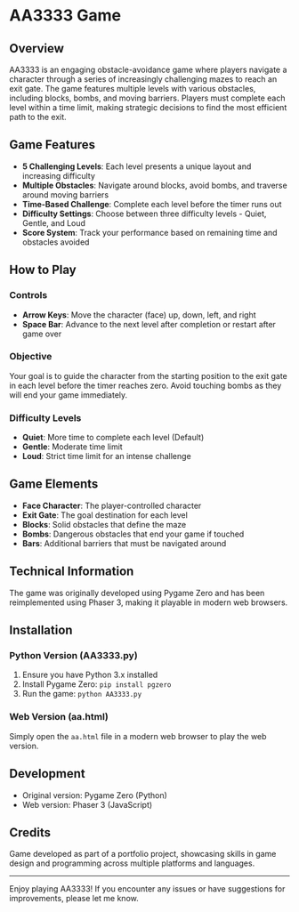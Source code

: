 # AA3333 Game

## Overview
AA3333 is an engaging obstacle-avoidance game where players navigate a character through a series of increasingly challenging mazes to reach an exit gate. The game features multiple levels with various obstacles, including blocks, bombs, and moving barriers. Players must complete each level within a time limit, making strategic decisions to find the most efficient path to the exit.

## Game Features
- **5 Challenging Levels**: Each level presents a unique layout and increasing difficulty
- **Multiple Obstacles**: Navigate around blocks, avoid bombs, and traverse around moving barriers
- **Time-Based Challenge**: Complete each level before the timer runs out
- **Difficulty Settings**: Choose between three difficulty levels - Quiet, Gentle, and Loud
- **Score System**: Track your performance based on remaining time and obstacles avoided

## How to Play

### Controls
- **Arrow Keys**: Move the character (face) up, down, left, and right
- **Space Bar**: Advance to the next level after completion or restart after game over

### Objective
Your goal is to guide the character from the starting position to the exit gate in each level before the timer reaches zero. Avoid touching bombs as they will end your game immediately.

### Difficulty Levels
- **Quiet**: More time to complete each level (Default)
- **Gentle**: Moderate time limit
- **Loud**: Strict time limit for an intense challenge

## Game Elements
- **Face Character**: The player-controlled character
- **Exit Gate**: The goal destination for each level
- **Blocks**: Solid obstacles that define the maze
- **Bombs**: Dangerous obstacles that end your game if touched
- **Bars**: Additional barriers that must be navigated around

## Technical Information
The game was originally developed using Pygame Zero and has been reimplemented using Phaser 3, making it playable in modern web browsers.

## Installation

### Python Version (AA3333.py)
1. Ensure you have Python 3.x installed
2. Install Pygame Zero: `pip install pgzero`
3. Run the game: `python AA3333.py`

### Web Version (aa.html)
Simply open the `aa.html` file in a modern web browser to play the web version.

## Development
- Original version: Pygame Zero (Python)
- Web version: Phaser 3 (JavaScript)

## Credits
Game developed as part of a portfolio project, showcasing skills in game design and programming across multiple platforms and languages.

---

Enjoy playing AA3333! If you encounter any issues or have suggestions for improvements, please let me know.
